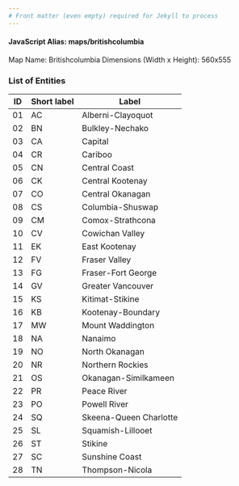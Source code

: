 ```yaml
---
# Front matter (even empty) required for Jekyll to process
---
```


#### JavaScript Alias: maps/britishcolumbia

Map Name: Britishcolumbia
Dimensions (Width x Height): 560x555





### List of Entities

ID | Short label | Label
---|---|---|
01|AC|Alberni-Clayoquot
02|BN|Bulkley-Nechako
03|CA|Capital
04|CR|Cariboo
05|CN|Central Coast
06|CK|Central Kootenay
07|CO|Central Okanagan
08|CS|Columbia-Shuswap
09|CM|Comox-Strathcona
10|CV|Cowichan Valley
11|EK|East Kootenay
12|FV|Fraser Valley
13|FG|Fraser-Fort George
14|GV|Greater Vancouver
15|KS|Kitimat-Stikine
16|KB|Kootenay-Boundary
17|MW|Mount Waddington
18|NA|Nanaimo
19|NO|North Okanagan
20|NR|Northern Rockies
21|OS|Okanagan-Similkameen
22|PR|Peace River
23|PO|Powell River
24|SQ|Skeena-Queen Charlotte
25|SL|Squamish-Lillooet
26|ST|Stikine
27|SC|Sunshine Coast
28|TN|Thompson-Nicola


